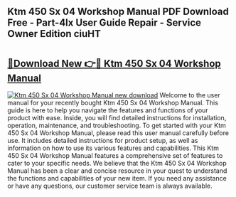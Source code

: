 ## Ktm 450 Sx 04 Workshop Manual PDF Download Free - Part-4lx User Guide Repair - Service Owner Edition ciuHT

# <h2><a href="http://bc53123.oget.top/?id=Ktm+450+Sx+04+Workshop+Manual">🔗Download New 👉🔴 Ktm 450 Sx 04 Workshop Manual</a></h2>

[![Ktm 450 Sx 04 Workshop Manual new download](https://i.imgur.com/5g1atiW.png)](http://bc53123.oget.top/?id=Ktm+450+Sx+04+Workshop+Manual)
Welcome to the user manual for your recently bought Ktm 450 Sx 04 Workshop Manual. This guide is here to help you navigate the features and functions of your product with ease. Inside, you will find detailed instructions for installation, operation, maintenance, and troubleshooting. To get started with your Ktm 450 Sx 04 Workshop Manual, please read this user manual carefully before use. It includes detailed instructions for product setup, as well as information on how to use its various features and capabilities. This Ktm 450 Sx 04 Workshop Manual features a comprehensive set of features to cater to your specific needs. We believe that the Ktm 450 Sx 04 Workshop Manual has been a clear and concise resource in your quest to understand the functions and capabilities of your new item. If you need any assistance or have any questions, our customer service team is always available.
